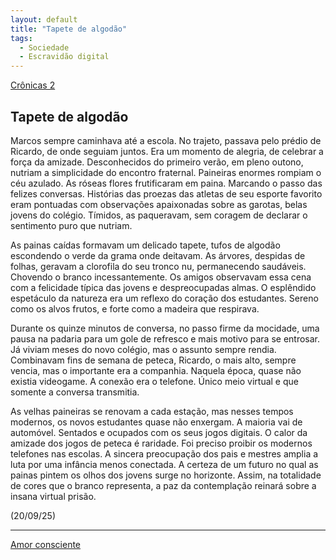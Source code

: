```yaml
---
layout: default
title: "Tapete de algodão"
tags:
  - Sociedade
  - Escravidão digital
--- 
```




[Crônicas 2](./)

## Tapete de algodão

Marcos sempre caminhava até a escola. No trajeto, passava pelo prédio de Ricardo, de onde seguiam juntos. Era um momento de alegria, de celebrar a força da amizade. Desconhecidos do primeiro verão, em pleno outono, nutriam a simplicidade do encontro fraternal. Paineiras enormes rompiam o céu azulado. As róseas flores frutificaram em paina. Marcando o passo das felizes conversas. Histórias das proezas das atletas de seu esporte favorito eram pontuadas com observações apaixonadas sobre as garotas, belas jovens do colégio. Tímidos, as paqueravam, sem coragem de declarar o sentimento puro que nutriam.

As painas caídas formavam um delicado tapete, tufos de algodão escondendo o verde da grama onde deitavam. As árvores, despidas de folhas, geravam a clorofila do seu tronco nu, permanecendo saudáveis. Chovendo o branco incessantemente. Os amigos observavam essa cena com a felicidade típica das jovens e despreocupadas almas. O esplêndido espetáculo da natureza era um reflexo do coração dos estudantes. Sereno como os alvos frutos, e forte como a madeira que respirava.

Durante os quinze minutos de conversa, no passo firme da mocidade, uma pausa na padaria para um gole de refresco e mais motivo para se entrosar. Já viviam meses do novo colégio, mas o assunto sempre rendia. Combinavam fins de semana de peteca, Ricardo, o mais alto, sempre vencia, mas o importante era a companhia. Naquela época, quase não existia videogame. A conexão era o telefone. Único meio virtual e que somente a conversa transmitia.

As velhas paineiras se renovam a cada estação, mas nesses tempos modernos, os novos estudantes quase não enxergam. A maioria vai de automóvel. Sentados e ocupados com os seus jogos digitais. O calor da amizade dos jogos de peteca é raridade. Foi preciso proibir os modernos telefones nas escolas. A sincera preocupação dos pais e mestres amplia a luta por uma infância menos conectada. A certeza de um futuro no qual as painas pintem os olhos dos jovens surge no horizonte. Assim, na totalidade de cores que o branco representa, a paz da contemplação reinará sobre a insana virtual prisão.

(20/09/25)

---

[Amor consciente](./amor-consciente.html)
